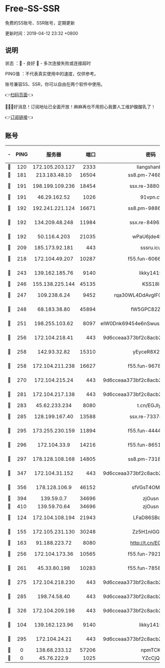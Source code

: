 # Free-SS-SSR

免费的SS账号、SSR账号，定期更新

更新时间：2019-04-12 23:32 +0800

## 说明

状态     ：🙂 - 良好 🙁 - 多次连接失败或连接超时

PING值   ：不代表真实使用中的速度，仅供参考。

账号兼容SS、SSR，你可以自由在两个软件中使用。

👉[扫码页面](https://liesauer.github.io/Free-SS-SSR/)👈

🎉🎉🎉好消息！订阅地址已全面开放！麻麻再也不用担心我要人工维护酸酸乳了！

👉[订阅链接](https://www.liesauer.net/yogurt/subscribe?ACCESS_TOKEN=DAYxR3mMaZAsaqUb)👈

## 账号

|-|PING|服务器|端口|密码|加密方式|区域|
|:----:|:----:|:-----:|-----:|:----:|:----:|:----:|
|🙂|120|172.105.203.127|2333|liangshanbo|chacha20|JP|
|🙂|181|213.183.48.10|16504|ss8.pm-74689869|rc4-md5|RU|
|🙂|191|198.199.109.236|18454|ssx.re-38805389|aes-256-cfb|US|
|🙂|191|46.29.162.52|1026|91vpn.cf|rc4-md5|RU|
|🙂|192|192.241.221.124|16671|ss8.pm-98861372|aes-256-cfb|US|
|🙂|192|134.209.48.248|11984|ssx.re-84962517|aes-256-cfb|US|
|🙂|192|50.116.4.203|21035|wPaU6jde4NZT|aes-256-cfb|US|
|🙂|209|185.173.92.181|443|sssru.icu|rc4-md5|RU|
|🙂|218|172.104.49.207|10287|f55.fun-60668643|aes-256-cfb|SG|
|🙂|243|139.162.185.76|9140|likky1415|aes-256-cfb|DE|
|🙂|246|155.138.225.144|45135|KSS18l|rc4-md5|US|
|🙂|247|109.238.6.24|9452|rqa30WL4DdAvgIFG6Fs3znzTa|aes-256-cfb|FR|
|🙂|248|68.183.38.80|45894|fW5GPC82Z97G|aes-256-cfb|GB|
|🙂|251|198.255.103.62|8097|eIW0Dnk69454e6nSwuspv9DmS201tQ0D|aes-256-cfb|US|
|🙂|256|172.104.218.41|443|9d6cceaa373bf2c8acb22e60b6a58be6|aes-256-cfb|US|
|🙂|258|142.93.32.82|15310|yEyceR8X2EVd|aes-256-cfb|GB|
|🙂|258|172.104.211.238|16627|f55.fun-96789632|aes-256-cfb|US|
|🙂|270|172.104.215.24|443|9d6cceaa373bf2c8acb22e60b6a58be6|aes-256-cfb|US|
|🙂|281|172.104.217.138|443|9d6cceaa373bf2c8acb22e60b6a58be6|aes-256-cfb|US|
|🙂|283|45.62.233.234|8080|t.cn/EGJIyrl|rc4-md5|CA|
|🙂|285|128.199.167.40|13588|ssx.re-73374110|aes-256-cfb|SG|
|🙂|295|173.255.230.159|11894|f55.fun-44441803|aes-256-cfb|US|
|🙂|296|172.104.33.9|14216|f55.fun-86515358|aes-256-cfb|SG|
|🙂|297|178.128.108.168|14805|ss8.pm-73188848|aes-256-cfb|SG|
|🙂|347|172.104.31.152|443|9d6cceaa373bf2c8acb22e60b6a58be6|aes-256-cfb|US|
|🙂|356|178.128.106.9|46152|sfVGsT4OMxHC|aes-256-cfb|SG|
|🙂|394|139.59.0.7|34696|zjOusn|chacha20|IN|
|🙂|410|139.59.70.64|34696|zjOusn|chacha20|IN|
|🙂|124|172.104.108.194|21943|LFaD86SBq2lY|aes-256-cfb|JP|
|🙂|155|172.105.231.130|30248|Zz5H1nlGGKHx|aes-256-cfb|JP|
|🙂|163|91.188.223.72|8080|http://t.cn/EGJIyrl|rc4-md5|RU|
|🙂|256|172.104.173.36|10565|f55.fun-79210636|aes-256-cfb|SG|
|🙂|261|45.33.80.198|10283|f55.fun-78582823|aes-256-cfb|US|
|🙂|275|172.104.218.230|443|9d6cceaa373bf2c8acb22e60b6a58be6|aes-256-cfb|US|
|🙂|285|198.74.58.40|443|9d6cceaa373bf2c8acb22e60b6a58be6|aes-256-cfb|US|
|🙂|326|172.104.209.198|443|9d6cceaa373bf2c8acb22e60b6a58be6|aes-256-cfb|US|
|🙁|104|139.162.123.96|9140|likky1415|aes-256-cfb|JP|
|🙁|295|172.104.24.21|443|9d6cceaa373bf2c8acb22e60b6a58be6|aes-256-cfb|US|
|🙁|0|138.68.233.12|57206|npmTCK|rc4-md5|US|
|🙁|0|45.76.222.9|1025|YZcCjQ|rc4-md5|JP|

